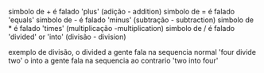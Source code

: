 simbolo de + é falado 'plus' (adição - addition)
simbolo de = é falado 'equals'
simbolo de - é falado 'minus' (subtração - subtraction)
simbolo de * é falado 'times' (multiplicação -multiplication)
simbolo de / é falado 'divided' or 'into' (divisão - division)

exemplo de divisão, o divided a gente fala na sequencia normal 'four divide two'
o into a gente fala na sequencia ao contrario 'two into four'
